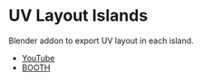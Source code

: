 # UV Layout Islands
Blender addon to export UV layout in each island.
- [YouTube](https://www.youtube.com/watch?v=V_Nlo09g6NQ)
- [BOOTH](https://fujisunflower.booth.pm/items/2508266)
